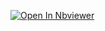 [![Open In Nbviewer](https://nbviewer.jupyter.org/github/mcbel81/420-SN1-RE_ProgSciencesNat/Cours_1/cours_1.ipynb)](https://nbviewer.jupyter.org/github/mcbel81/420-SN1-RE_ProgSciencesNat/Cours_1/cours_1.ipynb)

